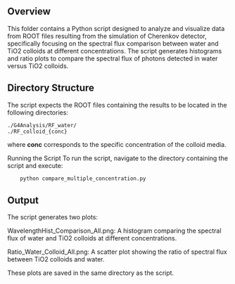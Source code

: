 ## Overview

This folder contains a Python script designed to analyze and visualize data from ROOT files resulting from the simulation of Cherenkov detector, specifically focusing on the spectral flux comparison between water and TiO2 colloids at different concentrations. The script generates histograms and ratio plots to compare the spectral flux of photons detected in water versus TiO2 colloids.

## Directory Structure
The script expects the ROOT files containing the results to be located in the following directories:

    ./G4Analysis/RF_water/
    ./RF_colloid_{conc}

where **conc** corresponds to the specific concentration of the colloid media.

Running the Script
To run the script, navigate to the directory containing the script and execute:

```bash
    python compare_multiple_concentration.py
```
## Output
The script generates two plots:

WavelengthHist_Comparison_All.png: A histogram comparing the spectral flux of water and TiO2 colloids at different concentrations.

Ratio_Water_Colloid_All.png: A scatter plot showing the ratio of spectral flux between TiO2 colloids and water.

These plots are saved in the same directory as the script.

